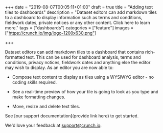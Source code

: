 +++
date = "2019-08-07T00:05:11+01:00"
draft = true
title = "Adding text tiles to dashboards"
description = "Dataset editors can add markdown tiles to a dashboard to display information such as terms and conditions, fieldwork dates, private notices or any other content. Click here to learn more."
tags = ["dashboards"]
categories = ["feature"]
images = ["https://crunch.io/img/logo-1200x630.png"]

+++

Dataset editors can add markdown tiles to a dashboard that contains rich-formatted text. This can be used for dashboard analysis, terms and conditions, privacy notices, fieldwork dates and anything else the editor may wish to display. As an editor you are now able to:

* Compose text content to display as tiles using a WYSIWYG editor - no coding skills required.

* See a real-time preview of how your tile is going to look as you type and make formatting changes.

* Move, resize and delete text tiles.


See [our support documentation](provide link here) to get started.

We'd love your feedback at support@crunch.io.
